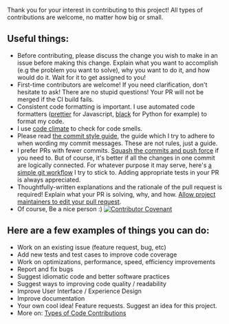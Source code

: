 Thank you for your interest in contributing to this project! 
All types of contributions are welcome, no matter how big or small.

## Useful things:

- Before contributing, please discuss the change you wish to make in an issue before making this change. Explain what you want to accomplish (e.g the problem you want to solve), why you want to do it, and how would do it. Wait for it to get assigned to you!
- First-time contributors are welcome! If you need clarification, don't hesitate to ask! There are no stupid questions! Your PR will not be merged if the CI build fails.
- Consistent code formatting is important. I use automated code formatters ([prettier][prettier_link] for Javascript, [black][black_link] for Python for example) to format my code.
- I use [code climate][code_climate_link] to check for code smells.
- Please read [the commit style guide][commit_style_guide_link], the guide which I try to adhere to when wording my commit messages. These are not rules, just a guide.
- I prefer PRs with fewer commits. [Squash the commits and push force][rewriting_git_history_link] if you need to. But of course, it's better if all the changes in one commit are logically connected. For whatever purpose it may serve, here's [a simple git workflow][git_workflow_link] I try to stick to. Adding appropriate tests in your PR is always appreciated.
- Thoughtfully-written explanations and the rationale of the pull request is required! Explain what your PR is solving, why, and how. [Allow project maintainers to edit your pull request][how_to_allow_pr_edits_link].
- Of course, Be a nice person :) [![Contributor Covenant][contributor_covenant_badge]](./CODE_OF_CONDUCT.md)

## Here are a few examples of things you can do:

- Work on an existing issue (feature request, bug, etc)
- Add new tests and test cases to improve code coverage
- Work on optimizations, performance, speed, efficiency improvements
- Report and fix bugs
- Suggest idiomatic code and better software practices
- Suggest ways to improving code quality / readability
- Improve User Interface / Experience Design
- Improve documentation
- Your own cool idea! Feature requests. Suggest an idea for this project.
- More on: [Types of Code Contributions][contribute_link] 


[contributor_covenant_badge]: https://img.shields.io/badge/Contributor%20Covenant-v2.0%20adopted-ff69b4.svg
[contibutor_covenant_link]: https://www.contributor-covenant.org/
[contribute_link]: https://github.com/mithi/hexapod/wiki/Types-of-(code)-Contributions
[commit_style_guide_link]: https://github.com/mithi/hexapod/wiki/A-Commit-Style-Guide
[git_workflow_link]: https://github.com/mithi/hexapod/wiki/Simple-Git-Workflow-guide
[prettier_link]: https://github.com/mithi/hexapod/blob/master/.prettierrc.yaml
[black_link]: https://github.com/psf/black
[code_climate_link]: https://github.com/mithi/hexapod/blob/master/.codeclimate.yml
[rewriting_git_history_link]: https://thoughtbot.com/blog/git-interactive-rebase-squash-amend-rewriting-history
[how_to_allow_pr_edits_link]: https://help.github.com/en/github/collaborating-with-issues-and-pull-requests/allowing-changes-to-a-pull-request-branch-created-from-a-fork
